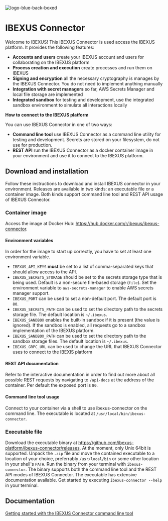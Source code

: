 ![logo-blue-back-boxed](https://github.com/ibexus-platform/ibexus-connector/assets/67227/d64936b4-372b-4719-b841-2c839936ddb8)

# IBEXUS Connector

Welcome to IBEXUS! This IBEXUS Connector is used access the IBEXUS platform. It provides the following features:

- **Accounts and users** create your IBEXUS account and users for collaborating on the IBEXUS platform
- **Process creation and execution** create processes and run them on IBEXUS
- **Signing and encryption** all the necessary cryptography is manages by the IBEXUS Connector. You do not need to implement anything manually
- **Integration with secret managers** so far, AWS Secrets Manager and local file storage are implemented
- **Integrated sandbox** for testing and development, use the integrated sandbox environment to simulate all interactions locally

**How to connect to the IBEXUS platform**

You can use IBEXUS Connector in one of two ways:

- **Command line tool** use IBEXUS Connector as a command line utility for testing and development. Secrets are stored on your filesystem, do not use for production.
- **REST API** run the IBEXUS Connector as a docker container image in your environment and use it to connect to the IBEXUS platform.

## Download and installation

Follow these instructions to download and install IBEXUS connector in your environment. Releases are available in two kinds: an executable file or a container image. Both kinds support command line tool and REST API usage of IBEXUS Connector.

### Container image

Access the image at Docker Hub: <https://hub.docker.com/r/ibexus/ibexus-connector>.

#### Environment variables

In order for the image to start up correctly, you have to set at least one environment variable.

- `IBEXUS_API_KEYS` **must** be set to a list of comma-separated keys that should allow access to the API.
- `IBEXUS_SECRETS_STORAGE` should be set to the secrets storage type that is being used. Default is a non-secure file-based storage (`file`). Set the environment variable to `aws-secrets-manager` to enable AWS secrets manager support.
- `IBEXUS_PORT` can be used to set a non-default port. The default port is `80`.
- `IBEXUS_SECRETS_PATH` can be used to set the directory path to the secrets storage file. The default location is `~/.ibexus`.
- `IBEXUS_SANDBOX` enables the built-in sandbox if it is present (the value is ignored). If the sandbox is enabled, all requests go to a sandbox implementation of the IBEXUS platform.
- `IBEXUS_SANDBOX_PATH` can be used to set the directory path to the sandbox storage files. The default location is `~/.ibexus`.
- `IBEXUS_GRPC_URL` can be used to change the URL that IBEXUS Connector uses to connect to the IBEXIS platform

#### REST API documentation

Refer to the interactive documentation in order to find out more about all possible REST requests by navigating to `/api-docs` at the address of the container. Per default the exposed port is `80`.

#### Command line tool usage

Connect to your container via a shell to use ibexus-connector on the command line. The executable is located at `/usr/local/bin/ibexus-connector`.

### Executable file

Download the executable binary at <https://github.com/ibexus-platform/ibexus-connector/releases>. At the moment, only Unix 64bit is supported. Unpack the `.zip` file and move the contained executable to a location of your choice, preferrably `/usr/local/bin` or some other location in your shell's `PATH`. Run the binary from your terminal with `ibexus-connector`. The binary supports both the command line tool and the REST API modes of IBEXUS Connector. The executable has extensive documentation available. Get started by executing `ibexus-connector --help` in your terminal.

## Documentation

[Getting started with the IBEXUS Connector command line tool](https://github.com/ibexus-platform/ibexus-connector/blob/main/docs/getting-started-command-line-tool.md)
